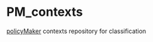 PM_contexts
===========

[policyMaker](https://github.com/druidops/policyMaker) contexts repository for classification
